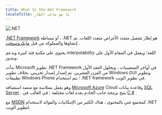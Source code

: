 ```yaml
---
title: What Is the Net Framework
localeTitle: ما هو صافي الإطار
---
```

![.NET](//discourse-user-assets.s3.amazonaws.com/original/2X/7/7068b1111104197f2692a98aec00f388e09e9ab5.png)

[.NET Framework](https://www.microsoft.com/net) أو ببساطة ، .NET هو إطار تشغيل متعدد الأغراض متعدد اللغات. تم إنشاؤها والمملوكة من قبل [مايكروسوفت](https://www.microsoft.com) .

يحتوي على مكتبة فئة كبيرة ويدعم interpolability اللغة؛ ويعمل في المقام الأول على ويندوز.

بدأت Microsoft تطوير .NET Framework في أواخر التسعينيات ، وبحلول العقد الأول من القرن العشرين. تم إصدار إصدار تجريبي. بخلاف تطوير Windows GUI وتطوير تطبيقات Windows Phone ؛ يتم استخدام .NET framework في تطوير الويب.

وهو يعمل بسلاسة مع منصة استضافة [Microsoft Azure](https://azure.microsoft.com/en-us/) Cloud وقاعدة بيانات [SQL Server](https://www.microsoft.com/en-us/server-cloud/products/sql-server/) . يتيح برمجة جانب الخادم بعدة لغات مختلفة ؛ في الغالب في [C #](https://msdn.microsoft.com/en-us/library/67ef8sbd.aspx) .

مع [MSDN](https://msdn.microsoft.com/en-us/default.aspx) كمجتمع غني بالمحتوى ، هناك الكثير من الإمكانيات والفوائد لاستخدام .NET لتطوير الويب.